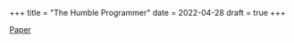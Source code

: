 +++
title = "The Humble Programmer"
date = 2022-04-28
draft = true
+++

[Paper](https://www.cs.utexas.edu/users/EWD/transcriptions/EWD03xx/EWD340.html)
